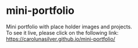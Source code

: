 # mini-portfolio
Mini portfolio with place holder images and projects.  
To see it live, please click on the following link: 
https://carolunasilver.github.io/mini-portfolio/
